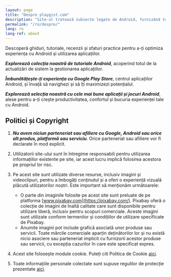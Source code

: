 ```yaml
---
layout: page
title: "Despre playgist.com"
description: "Site-ul tratează subiecte legate de Android, furnizând tutoriale, articole și topuri cu aplicații de interes pentru vizitatori."
permalink: "/ro/despre/"
lang: ro
lang-ref: about
---
```


Descoperă ghiduri, tutoriale, recenzii și sfaturi practice pentru a-ți optimiza experiența cu Android și utilizarea aplicațiilor.

***Explorează colecția noastră de tutoriale Android***, acoperind totul de la actualizări de sistem la gestionarea aplicațiilor.

***Îmbunătățește-ți experiența cu Google Play Store***, centrul aplicațiilor Android, și învață să navighezi și să îți maximizezi potențialul.

***Explorează selecția noastră cu cele mai bune aplicații și jocuri Android***, alese pentru a-ți crește productivitatea, confortul și bucuria experienței tale cu Android.

## Politici și Copyright

1. ***Nu avem niciun parteneriat sau afiliere cu Google, Android sau orice alt produs, platformă sau serviciu***. Orice parteneriat sau afiliere vor fi declarate în mod explicit.

2. Utilizatorii site-ului sunt în întregime responsabili pentru utilizarea informațiilor existente pe site, iar acest lucru implică folosirea acestora pe propriul lor risc.

3. Pe acest site sunt utilizate diverse resurse, inclusiv imagini și videoclipuri, pentru a îmbogăți conținutul și a oferi o experiență vizuală plăcută utilizatorilor noștri. Este important să menționăm următoarele:
    - O parte din imaginile folosite pe acest site sunt preluate de pe platforma [www.pixabay.com](https://pixabay.com/). Pixabay oferă o colecție de imagini de înaltă calitate care sunt disponibile pentru utilizare liberă, inclusiv pentru scopuri comerciale. Aceste imagini sunt utilizate conform termenilor și condițiilor de utilizare specificate de Pixabay.
    - Anumite imagini pot include grafică asociată unor produse sau servicii. Toate mărcile comerciale aparțin deținătorilor lor și nu există nicio asociere sau parteneriat implicit cu furnizorii acestor produse sau servicii, cu excepția cazurilor în care este specificat expres.

4. Acest site folosește module cookie. Puteți citi Politica de Cookie [aici]({{site.baseurl}}{{site.t[page.lang].cookiePolicyPage.url}}).

5. Toate informațiile personale colectate sunt supuse regulilor de protecție prezentate [aici]({{site.baseurl}}{{site.t[page.lang].privacyPolicyPage.url}}).
